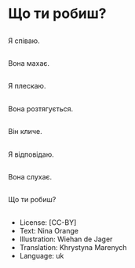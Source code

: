 # Що ти робиш?

##
Я співаю.

##
Вона махає.

##
Я плескаю.

##
Вона розтягується.

##
Він кличе.

##
Я відповідаю.

##
Вона слухає.

##
Що ти робиш?

##
* License: [CC-BY]
* Text: Nina Orange
* Illustration: Wiehan de Jager
* Translation: Khrystyna Marenych
* Language: uk

